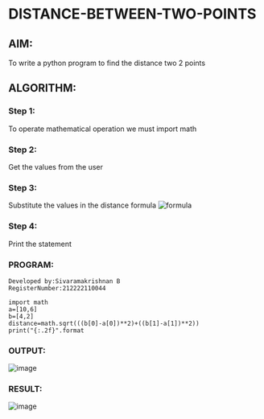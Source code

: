 # DISTANCE-BETWEEN-TWO-POINTS

## AIM:
To write a python program to find the distance two 2 points

## ALGORITHM:
### Step 1: 
To operate mathematical operation we must import math

### Step 2: 
Get the values from the user

### Step 3: 
Substitute the values in the distance formula  ![formula](/formula.JPG)

### Step 4: 
Print the statement

### PROGRAM:
```
Developed by:Sivaramakrishnan B
RegisterNumber:212222110044

import math
a=[10,6]
b=[4,2]
distance=math.sqrt(((b[0]-a[0])**2)+((b[1]-a[1])**2))
print("{:.2f}".format

```

### OUTPUT:
![image](https://github.com/SivaramakrishnanBaskar/DISTANCE-BETWEEN-TWO-POINTS/assets/119476322/407a382f-e476-4c4c-a906-f0d7e04de6c9)

### RESULT:
![image](https://github.com/SivaramakrishnanBaskar/DISTANCE-BETWEEN-TWO-POINTS/assets/119476322/89b70f92-2485-43e8-b5e1-8582b281e9de)
